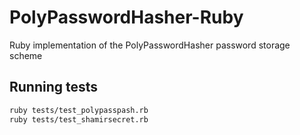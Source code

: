 PolyPasswordHasher-Ruby
=================

Ruby implementation of the PolyPasswordHasher password storage scheme

## Running tests
```sh
ruby tests/test_polypasspash.rb
ruby tests/test_shamirsecret.rb
```

